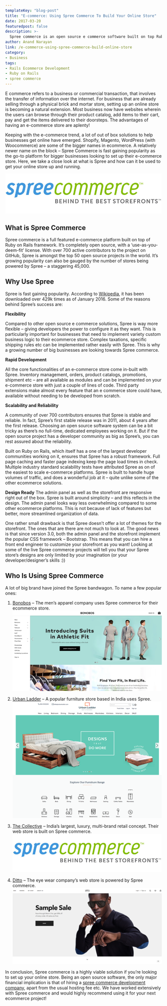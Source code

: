 ```yaml
---
templateKey: "blog-post"
title: "E-commerce: Using Spree Commerce To Build Your Online Store"
date: 2017-03-20
featuredpost: false
description: >-
  Spree commerce is an open source e commerce software built on top Ruby on Rails. Should you choose Spree for your online store? Read on to learn why Spree ..
author: Anand Narayan
link: /e-commerce-using-spree-commerce-build-online-store
category:
- Business
tags:
- Rails Ecommerce Development
- Ruby on Rails
- spree commerce
---
```


E commerce refers to a business or commercial transaction, that involves the transfer of information over the internet. For business that are already selling through a physical brick and mortar store, setting up an online store is becoming a natural extension. Most business now have websites wherein the users can browse through their product catalog, add items to their cart, pay and get the items delivered to their doorsteps. The advantages of having an e-commerce store are aplenty!

Keeping with the e-commerce trend, a lot of out of box solutions to help businesses get online have emerged. Shopify, Magento, WordPress (with Woocommerce) are some of the bigger names in ecommerce. A relatively newer name on the block – Spree Commerce is fast gaining popularity as the go-to platform for bigger businesses looking to set up their e-commerce store. Here, we take a close look at what is Spree and how can it be used to get your online store up and running.

![spree-commerce](./images/spree-commerce.jpg)

## What is Spree Commerce

Spree commerce is a full featured e-commerce platform built on top of Ruby on Rails framework. It’s completely open source, with a ‘use-as-you-deem-fit’ license. With over 700 active contributors to the project on GitHub, Spree is amongst the top 50 open source projects in the world. It’s growing popularity can also be gauged by the number of stores being powered by Spree – a staggering 45,000.

## Why Use Spree

Spree is fast gaining popularity. According to [Wikipedia](https://en.wikipedia.org/wiki/Spree_Commerce), it has been downloaded over 429k times as of January 2016. Some of the reasons behind Spree’s success are:

**Flexibility**

Compared to other open source e commerce solutions, Spree is way more flexible – giving developers the power to configure it as they want. This is particularly important for businesses that need to implement variety custom business logic to their ecommerce store. Complex taxations, specific shipping rules etc can be implemented rather easily with Spree. This is why a growing number of big businesses are looking towards Spree commerce.

**Rapid Development**

All the core functionalities of an e-commerce store come in-built with Spree. Inventory management, orders, product catalogs, promotions, shipment etc – are all available as modules and can be implemented on your e-commerce store with just a couple of lines of code. Third party extensions make almost every feature that an e commerce store could have, available without needing to be developed from scratch.

**Scalability and Reliability**

A community of over 700 contributors ensures that Spree is stable and reliable. In fact, Spree’s first stable release was in 2011, about 4 years after the first release. Choosing an open source software system can be a bit tricky as there’s no full-time, dedicated employees working on it. But if the open source project has a developer community as big as Spree’s, you can rest assured about the reliability.

Built on Ruby on Rails, which itself has a one of the largest developer communities working on it, ensures that Spree has a robust framework. Full page caching and faster page indexing keep the page load times in check. Multiple industry standard scalability tests have attributed Spree as on of the easiest to scale e-commerce platforms. Spree is built to handle huge volumes of traffic, and does a wonderful job at it – quite unlike some of the other ecommerce solutions.

**Design Ready**
The admin panel as well as the storefront are responsive right out of the box. Spree is built around simplicity – and this reflects in the design. The admin panel looks way less overwhelming compared to some other ecommerce platforms. This is not because of lack of features but better, more streamlined organization of data.

One rather small drawback is that Spree doesn’t offer a lot of themes for the storefront. The ones that are there are not much to look at. The good news is that since version 3.0, both the admin panel and the storefront implement the popular CSS framework – Bootstrap. This means that you can hire a front end engineer to customize your storefront as you want! Looking at some of the live Spree commerce projects will tell you that your Spree store’s designs are only limited by your imagination (or your developer/designer’s skills :))

## Who Is Using Spree Commerce

A lot of big brand have joined the Spree bandwagon. To name a few popular ones:

1. [Bonobos](https://bonobos.com/) – The men’s apparel company uses Spree commerce for their ecommerce store.
   ![spree-commerce-development-company](./images/Screen-Shot-2017-03-20-at-4.08.29-PM.png)

2) [Urban Ladder](https://www.urbanladder.com/) – A popular furniture store based in India uses Spree.
   ![spree-commerce-development](./images/urbanladder.png)

3. [The Collective](https://codebrahma.com/thecollective) – India’s largest, luxury, multi-brand retail concept. Their web store is built on Spree commerce.
   ![spree-commerce-development-company](./images/spree-commerce.jpg)

4) [Ditto](https://www.ditto.com/) – The eye wear company’s web store is powered by Spree commerce.
   ![spree-commerce-development-company](./images/ditto.png)

In conclusion, Spree commerce is a highly viable solution if you’re looking to set up your online store. Being an open source software, the only major financial implication is that of hiring a [spree commerce development company](https://codebrahma.com/spree-commerce-development/), apart from the usual hosting fee etc. We have worked extensively with Spree commerce and would highly recommend using it for your next ecommerce project!
